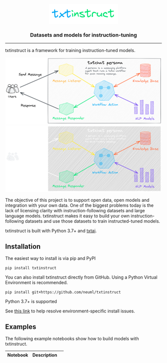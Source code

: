 <p align="center">
    <img src="https://raw.githubusercontent.com/neuml/txtinstruct/master/logo.png"/>
</p>

<h3 align="center">
    <p>Datasets and models for instruction-tuning</p>
</h3>

-------------------------------------------------------------------------------------------------------------------------------------------------------

txtinstruct is a framework for training instruction-tuned models.

![architecture](https://raw.githubusercontent.com/neuml/txtchat/master/images/architecture.png#gh-light-mode-only)
![architecture](https://raw.githubusercontent.com/neuml/txtchat/master/images/architecture-dark.png#gh-dark-mode-only)

The objective of this project is to support open data, open models and integration with your own data. One of the biggest problems today is the lack of licensing clarity with instruction-following datasets and large language models. txtinstruct makes it easy to build your own instruction-following datasets and use those datasets to train instructed-tuned models.

txtinstruct is built with Python 3.7+ and [txtai](https://github.com/neuml/txtai).

## Installation

The easiest way to install is via pip and PyPI

    pip install txtinstruct

You can also install txtinstruct directly from GitHub. Using a Python Virtual Environment is recommended.

    pip install git+https://github.com/neuml/txtinstruct

Python 3.7+ is supported

See [this link](https://github.com/neuml/txtai#installation) to help resolve environment-specific install issues.

## Examples

The following example notebooks show how to build models with txtinstruct.

| Notebook  | Description  |       |
|:----------|:-------------|------:|

